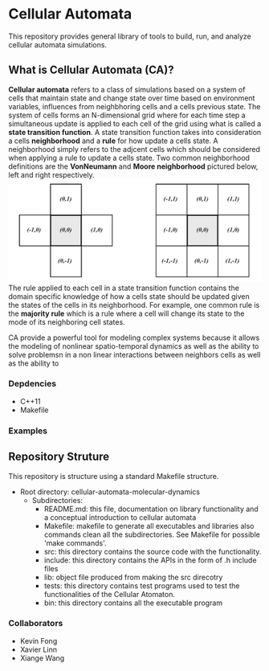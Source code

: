 # Cellular Automata

This repository provides general library of tools to build, run, and analyze cellular automata simulations. 

## What is Cellular Automata (CA)?

__Cellular automata__ refers to a class of simulations based on a system of cells that maintain state and change state over time based on environment variables, influences from neighbhoring cells and a cells previous state. The system of cells forms an N-dimensional grid where for each time step a simultaneous update is applied to each cell of the grid using what is called a __state transition function__. A state transition function takes into consideration a cells __neighborhood__ and a __rule__ for how update a cells state. A neighborhood simply refers to the adjcent cells which should be considered when applying a rule to update a cells state. Two common neighborhood definitions are the __VonNeumann__ and __Moore neighborhood__ pictured below, left and right respectively.
![Neighborhood types](./neighborhood_types.png)
The rule applied to each cell in a state transition function contains the domain specific knowledge of how a cells state should be updated given the states of the cells in its neighborhood. For example, one common rule is the __majority rule__ which is a rule where a cell will change its state to the mode of its neighboring cell states.

CA provide a powerful tool for modeling complex systems because it allows the modeling of nonlinear spatio-temporal dynamics as well as the ability to solve problemsn in a non linear interactions between neighbors cells as well as the ability to 


### Depdencies

- C++11
- Makefile

### Examples



## Repository Struture

This repository is structure using a standard Makefile structure.

- Root directory: cellular-automata-molecular-dynamics
	- Subdirectories:
		- README.md: this file, documentation on library functionality and a conceptual introduction to cellular automata
		- Makefile: makefile to generate all executables and libraries also commands clean all the subdirectories. See Makefile for possible 'make commands'.
		- src: this directory contains the source code with the functionality.
		- include: this directory contains the APIs in the form of .h include files
		- lib: object file produced from making the src direcotry
		- tests: this directory contains test programs used to test the functionalities of the Cellular Atomaton.
		- bin: this directory contains all the executable program


### Collaborators
- Kevin Fong
- Xavier Linn
- Xiange Wang
